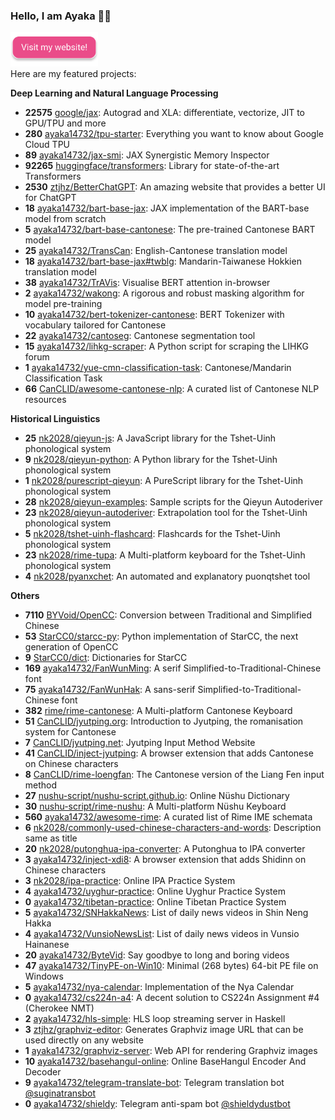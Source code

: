 ### Hello, I am Ayaka 👋🏻

<a href="https://en.ayaka.shn.hk/" target="_blank"><img src="website.svg" alt="Visit my website!" width="140" /></a><br />Here are my featured projects:

**Deep Learning and Natural Language Processing**

- **22575** [google/jax](https://github.com/google/jax): Autograd and XLA: differentiate, vectorize, JIT to GPU/TPU and more
- **280** [ayaka14732/tpu-starter](https://github.com/ayaka14732/tpu-starter): Everything you want to know about Google Cloud TPU
- **89** [ayaka14732/jax-smi](https://github.com/ayaka14732/jax-smi): JAX Synergistic Memory Inspector
- **92265** [huggingface/transformers](https://github.com/huggingface/transformers): Library for state-of-the-art Transformers
- **2530** [ztjhz/BetterChatGPT](https://github.com/ztjhz/BetterChatGPT): An amazing website that provides a better UI for ChatGPT
- **18** [ayaka14732/bart-base-jax](https://github.com/ayaka14732/bart-base-jax): JAX implementation of the BART-base model from scratch
- **5** [ayaka14732/bart-base-cantonese](https://github.com/ayaka14732/bart-base-cantonese): The pre-trained Cantonese BART model
- **25** [ayaka14732/TransCan](https://github.com/ayaka14732/TransCan): English-Cantonese translation model
- **18** [ayaka14732/bart-base-jax#twblg](https://github.com/ayaka14732/bart-base-jax/tree/twblg): Mandarin-Taiwanese Hokkien translation model
- **38** [ayaka14732/TrAVis](https://github.com/ayaka14732/TrAVis): Visualise BERT attention in-browser
- **2** [ayaka14732/wakong](https://github.com/ayaka14732/wakong): A rigorous and robust masking algorithm for model pre-training
- **10** [ayaka14732/bert-tokenizer-cantonese](https://github.com/ayaka14732/bert-tokenizer-cantonese): BERT Tokenizer with vocabulary tailored for Cantonese
- **22** [ayaka14732/cantoseg](https://github.com/ayaka14732/cantoseg): Cantonese segmentation tool
- **15** [ayaka14732/lihkg-scraper](https://github.com/ayaka14732/lihkg-scraper): A Python script for scraping the LIHKG forum
- **1** [ayaka14732/yue-cmn-classification-task](https://github.com/ayaka14732/yue-cmn-classification-task): Cantonese/Mandarin Classification Task
- **66** [CanCLID/awesome-cantonese-nlp](https://github.com/CanCLID/awesome-cantonese-nlp): A curated list of Cantonese NLP resources

**Historical Linguistics**

- **25** [nk2028/qieyun-js](https://github.com/nk2028/qieyun-js): A JavaScript library for the Tshet-Uinh phonological system<!-- Linguistics -->
- **9** [nk2028/qieyun-python](https://github.com/nk2028/qieyun-python): A Python library for the Tshet-Uinh phonological system
- **1** [nk2028/purescript-qieyun](https://github.com/nk2028/purescript-qieyun): A PureScript library for the Tshet-Uinh phonological system
- **28** [nk2028/qieyun-examples](https://github.com/nk2028/qieyun-examples): Sample scripts for the Qieyun Autoderiver
- **23** [nk2028/qieyun-autoderiver](https://github.com/nk2028/qieyun-autoderiver): Extrapolation tool for the Tshet-Uinh phonological system
- **5** [nk2028/tshet-uinh-flashcard](https://github.com/nk2028/tshet-uinh-flashcard): Flashcards for the Tshet-Uinh phonological system
- **23** [nk2028/rime-tupa](https://github.com/nk2028/rime-tupa): A Multi-platform keyboard for the Tshet-Uinh phonological system
- **4** [nk2028/pyanxchet](https://github.com/nk2028/pyanxchet): An automated and explanatory puonqtshet tool

**Others**

- **7110** [BYVoid/OpenCC](https://github.com/BYVoid/OpenCC): Conversion between Traditional and Simplified Chinese<!-- Chinese Conversion -->
- **53** [StarCC0/starcc-py](https://github.com/StarCC0/starcc-py): Python implementation of StarCC, the next generation of OpenCC
- **9** [StarCC0/dict](https://github.com/StarCC0/dict): Dictionaries for StarCC
- **169** [ayaka14732/FanWunMing](https://github.com/ayaka14732/FanWunMing): A serif Simplified-to-Traditional-Chinese font
- **75** [ayaka14732/FanWunHak](https://github.com/ayaka14732/FanWunHak): A sans-serif Simplified-to-Traditional-Chinese font
- **382** [rime/rime-cantonese](https://github.com/rime/rime-cantonese): A Multi-platform Cantonese Keyboard<!-- Jyutping -->
- **51** [CanCLID/jyutping.org](https://github.com/CanCLID/jyutping.org): Introduction to Jyutping, the romanisation system for Cantonese
- **7** [CanCLID/jyutping.net](https://github.com/CanCLID/jyutping.net): Jyutping Input Method Website
- **41** [CanCLID/inject-jyutping](https://github.com/CanCLID/inject-jyutping): A browser extension that adds Cantonese on Chinese characters
- **8** [CanCLID/rime-loengfan](https://github.com/CanCLID/rime-loengfan): The Cantonese version of the Liang Fen input method
- **27** [nushu-script/nushu-script.github.io](https://github.com/nushu-script/nushu-script.github.io): Online Nüshu Dictionary<!-- Nüshu -->
- **30** [nushu-script/rime-nushu](https://github.com/nushu-script/rime-nushu): A Multi-platform Nüshu Keyboard
- **560** [ayaka14732/awesome-rime](https://github.com/ayaka14732/awesome-rime): A curated list of Rime IME schemata<!-- Other Linguistics Projects And Language Tools -->
- **6** [nk2028/commonly-used-chinese-characters-and-words](https://github.com/nk2028/commonly-used-chinese-characters-and-words): Description same as title
- **20** [nk2028/putonghua-ipa-converter](https://github.com/nk2028/putonghua-ipa-converter): A Putonghua to IPA converter
- **3** [ayaka14732/inject-xdi8](https://github.com/ayaka14732/inject-xdi8): A browser extension that adds Shidinn on Chinese characters
- **3** [nk2028/ipa-practice](https://github.com/nk2028/ipa-practice): Online IPA Practice System
- **4** [ayaka14732/uyghur-practice](https://github.com/ayaka14732/uyghur-practice): Online Uyghur Practice System
- **0** [ayaka14732/tibetan-practice](https://github.com/ayaka14732/tibetan-practice): Online Tibetan Practice System
- **5** [ayaka14732/SNHakkaNews](https://github.com/ayaka14732/SNHakkaNews): List of daily news videos in Shin Neng Hakka
- **4** [ayaka14732/VunsioNewsList](https://github.com/ayaka14732/VunsioNewsList): List of daily news videos in Vunsio Hainanese
- **20** [ayaka14732/ByteVid](https://github.com/ayaka14732/ByteVid): Say goodbye to long and boring videos<!-- Featured Projects -->
- **47** [ayaka14732/TinyPE-on-Win10](https://github.com/ayaka14732/TinyPE-on-Win10): Minimal (268 bytes) 64-bit PE file on Windows
- **5** [ayaka14732/nya-calendar](https://github.com/ayaka14732/nya-calendar): Implementation of the Nya Calendar
- **0** [ayaka14732/cs224n-a4](https://github.com/ayaka14732/cs224n-a4): A decent solution to CS224n Assignment #4 (Cherokee NMT)
- **2** [ayaka14732/hls-simple](https://github.com/ayaka14732/hls-simple): HLS loop streaming server in Haskell
- **3** [ztjhz/graphviz-editor](https://github.com/ztjhz/graphviz-editor): Generates Graphviz image URL that can be used directly on any website<!-- Web Services -->
- **1** [ayaka14732/graphviz-server](https://github.com/ayaka14732/graphviz-server): Web API for rendering Graphviz images
- **10** [ayaka14732/basehangul-online](https://github.com/ayaka14732/basehangul-online): Online BaseHangul Encoder And Decoder
- **9** [ayaka14732/telegram-translate-bot](https://github.com/ayaka14732/telegram-translate-bot): Telegram translation bot [@suginatransbot](https://t.me/suginatransbot)
- **0** [ayaka14732/shieldy](https://github.com/ayaka14732/shieldy): Telegram anti-spam bot [@shieldydustbot](https://t.me/shieldydustbot)
